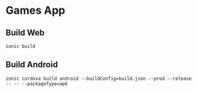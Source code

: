 # Games App

## Build Web

```
ionic build
```

## Build Android

```
ionic cordova build android --buildConfig=build.json --prod --release -- -- --packageType=apk
```